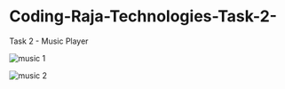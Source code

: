 # Coding-Raja-Technologies-Task-2-
Task 2 - Music Player


![music 1](https://github.com/Suryatilak/Coding-Raja-Technologies-Task-2-/assets/147417914/44214447-e800-4ff6-9bba-59e37bad7fe4)


![music 2](https://github.com/Suryatilak/Coding-Raja-Technologies-Task-2-/assets/147417914/7c5f609e-597c-4f4a-bff2-1d7d44f8317f)
